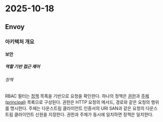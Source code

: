# 2025-10-18

## Envoy

### 아키텍처 개요

#### 보안

##### 역할 기반 접근 제어

###### 정책

RBAC 필터는 [정책][api-extensions-rbac-rbac-policies] 목록을 기반으로 요청을 확인한다. 하나의 정책은 [권한][api-extensions-rbac-permission]과 [주체(principal)][api-extensions-rbac-principal] 목록으로 구성된다. 권한은 HTTP 요청의 메서드, 경로와 같은 요청의 행위를 명시한다. 주체는 다운스트림 클라이언트 인증서의 URI SAN과 같은 요청의 다운스트림 클라이언트 신원을 지정한다. 권한과 주체가 동시에 일치하면 정책은 일치한다.

[api-extensions-rbac-rbac-policies]: https://www.envoyproxy.io/docs/envoy/latest/api-v3/config/rbac/v3/rbac.proto#envoy-v3-api-field-config-rbac-v3-rbac-policies
[api-extensions-rbac-permission]: https://www.envoyproxy.io/docs/envoy/latest/api-v3/config/rbac/v3/rbac.proto#envoy-v3-api-msg-config-rbac-v3-permission
[api-extensions-rbac-principal]: https://www.envoyproxy.io/docs/envoy/latest/api-v3/config/rbac/v3/rbac.proto#envoy-v3-api-msg-config-rbac-v3-principal
